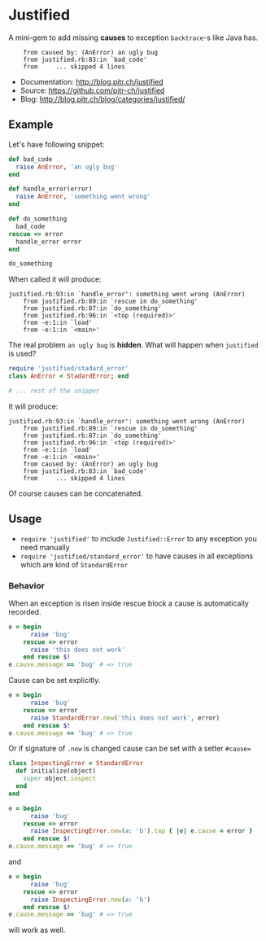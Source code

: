 # Justified

A mini-gem to add missing **causes** to exception `backtrace`-s like Java has.

        from caused by: (AnError) an ugly bug
        from justified.rb:83:in `bad_code'
        from     ... skipped 4 lines

-   Documentation: <http://blog.pitr.ch/justified>
-   Source: <https://github.com/pitr-ch/justified>
-   Blog: <http://blog.pitr.ch/blog/categories/justified/>


## Example

Let's have following snippet:

```ruby
def bad_code
  raise AnError, 'an ugly bug'
end

def handle_error(error)
  raise AnError, 'something went wrong'
end

def do_something
  bad_code
rescue => error
  handle_error error
end

do_something
```

When called it will produce:

    justified.rb:93:in `handle_error': something went wrong (AnError)
        from justified.rb:89:in `rescue in do_something'
        from justified.rb:87:in `do_something'
        from justified.rb:96:in `<top (required)>'
        from -e:1:in `load'
        from -e:1:in `<main>'

The real problem `an ugly bug` is **hidden**. What will happen when `justified` is used?

```ruby
require 'justified/stadard_error'
class AnError < StadardError; end

# ... rest of the snipper
```

It will produce:

    justified.rb:93:in `handle_error': something went wrong (AnError)
        from justified.rb:89:in `rescue in do_something'
        from justified.rb:87:in `do_something'
        from justified.rb:96:in `<top (required)>'
        from -e:1:in `load'
        from -e:1:in `<main>'
        from caused by: (AnError) an ugly bug
        from justified.rb:83:in `bad_code'
        from     ... skipped 4 lines

Of course causes can be concatenated. 

## Usage

*   `require 'justified'` to include `Justified::Error` to any exception you need manually
*   `require 'justified/standard_error'` to have causes in all exceptions which are kind of `StandardError`

### Behavior

When an exception is risen inside rescue block a cause is automatically recorded.

```ruby
e = begin
      raise 'bug'
    rescue => error
      raise 'this does not work'
    end rescue $!
e.cause.message == 'bug' # => true
```

Cause can be set explicitly.

```ruby
e = begin
      raise 'bug'
    rescue => error
      raise StandardError.new('this does not work', error)
    end rescue $!
e.cause.message == 'bug' # => true
```

Or if signature of `.new` is changed cause can be set with a setter `#cause=`

```ruby
class InspectingError < StandardError
  def initialize(object)
    super object.inspect
  end
end

e = begin
      raise 'bug'
    rescue => error
      raise InspectingError.new(a: 'b').tap { |e| e.cause = error }
    end rescue $!
e.cause.message == 'bug' # => true
```
 
and

```ruby
e = begin
      raise 'bug'
    rescue => error
      raise InspectingError.new(a: 'b')
    end rescue $!
e.cause.message == 'bug' # => true
```

will work as well.
